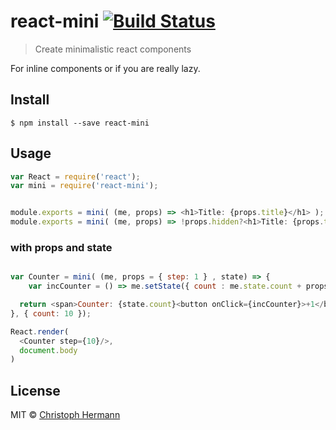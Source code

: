 # react-mini [![Build Status](https://travis-ci.org/stoeffel/react-mini.svg?branch=master)](https://travis-ci.org/stoeffel/react-mini)

> Create minimalistic react components

For inline components or if you are really lazy.

## Install

```
$ npm install --save react-mini
```


## Usage

```js
var React = require('react');
var mini = require('react-mini');


module.exports = mini( (me, props) => <h1>Title: {props.title}</h1> );
module.exports = mini( (me, props) => !props.hidden?<h1>Title: {props.title}</h1>:null );
```

### with props and state

```js

var Counter = mini( (me, props = { step: 1 } , state) => { 
	var incCounter = () => me.setState({ count : me.state.count + props.step });

  return <span>Counter: {state.count}<button onClick={incCounter}>+1</button></span> 
}, { count: 10 });

React.render(
  <Counter step={10}/>,
  document.body
)
```



## License

MIT © [Christoph Hermann](http://schtoeffel.ch)
